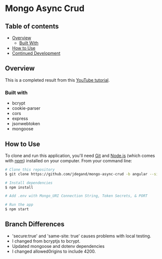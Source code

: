 # Mongo Async Crud

## Table of contents

- [Overview](#overview)
  - [Built With](#built-with)
- [How to Use](#how-to-use)
- [Continued Development](#continued-development)

## Overview

This is a completed result from this [YouTube tutorial](https://www.youtube.com/watch?v=f2EqECiTBL8&list=PL0Zuz27SZ-6PFkIxaJ6Xx_X46avTM1aYw). 

### Built with

- bcrypt
- cookie-parser
- cors
- express
- jsonwebtoken
- mongoose

## How to Use

To clone and run this application, you'll need [Git](https://git-scm.com) and [Node.js](https://nodejs.org/en/download/) (which comes with [npm](http://npmjs.com)) installed on your computer. From your command line:

```bash
# Clone this repository
$ git clone https://github.com/jdegand/mongo-async-crud -b angular --single-branch

# Install dependencies
$ npm install

# Add .env with Mongo_URI Connection String, Token Secrets, & PORT

# Run the app
$ npm start
```

## Branch Differences

- 'secure:true' and 'same-site: true' causes problems with local testing.     
- I changed from bcryptjs to bcrypt.
- Updated mongoose and dotenv dependencies
- I changed allowed0rigins to include 4200.
